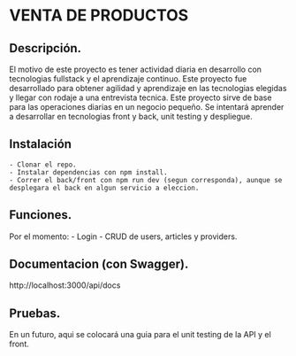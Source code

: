 # VENTA DE PRODUCTOS

## Descripción.

El motivo de este proyecto es tener actividad diaria en desarrollo con tecnologias fullstack y el aprendizaje continuo.
Este proyecto fue desarrollado para obtener agilidad y aprendizaje en las tecnologias elegidas y llegar con rodaje a una entrevista tecnica.
Este proyecto sirve de base para las operaciones diarias en un negocio pequeño.
Se intentará aprender a desarrollar en tecnologias front y back, unit testing y despliegue.
## Instalación

    - Clonar el repo.
    - Instalar dependencias con npm install.
    - Correr el back/front con npm run dev (segun corresponda), aunque se desplegara el back en algun servicio a eleccion.
## Funciones.

Por el momento:
    - Login
    - CRUD de users, articles y providers.

## Documentacion (con Swagger).

http://localhost:3000/api/docs 
## Pruebas.

En un futuro, aqui se colocará una guia para el unit testing de la API y el front.